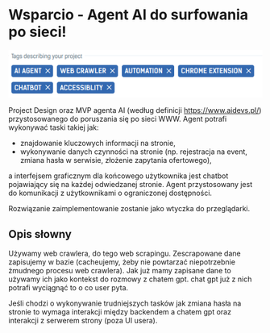 # Wsparcio - Agent AI do surfowania po sieci!

![](img/2.png)

Project Design oraz MVP agenta AI (według definicji https://www.aidevs.pl/) przystosowanego do poruszania się po sieci WWW. Agent potrafi wykonywać  taski takiej jak:
- znajdowanie kluczowych informacji na stronie,
- wykonywanie danych czynności na stronie (np. rejestracja na event, zmiana hasła w serwisie, złożenie zapytania ofertowego), 

a interfejsem graficznym dla końcowego użytkownika jest chatbot pojawiający się na każdej odwiedzanej stronie. Agent przystosowany jest do komunikacji z użytkownikami o ograniczonej dostępności. 

Rozwiązanie zaimplementowanie zostanie jako wtyczka do przeglądarki.


## Opis słowny

Używamy web crawlera, do tego web scrapingu. Zescrapowane dane zapisujemy w bazie (cacheujemy, żeby nie powtarzać niepotrzebnie żmudnego procesu web crawlera). Jak już mamy zapisane dane to używamy ich jako kontekst do rozmowy z chatem gpt. chat gpt już z nich potrafi wyciągnąć to o co user pyta.

Jeśli chodzi o wykonywanie trudniejszych tasków jak zmiana hasła na stronie to wymaga interakcji między backendem a chatem gpt oraz interakcji z serwerem strony (poza UI usera). 